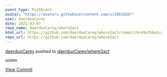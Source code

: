 ```yaml
---
event_type: PushEvent
avatar: "https://avatars.githubusercontent.com/u/2681830?"
user: daerduoCarey
date: 2021-03-07
repo_name: daerduoCarey/where2act
html_url: https://github.com/daerduoCarey/where2act/commit/6c49a7bbe1cd63397e48dabcfa94151e8f452890
repo_url: https://github.com/daerduoCarey/where2act
---
```


<a href='https://github.com/daerduoCarey' target='_blank'>daerduoCarey</a> pushed to <a href='https://github.com/daerduoCarey/where2act' target='_blank'>daerduoCarey/where2act</a>

<small>update</small>

<a href='https://github.com/daerduoCarey/where2act/commit/6c49a7bbe1cd63397e48dabcfa94151e8f452890' target='_blank'>View Commit</a>